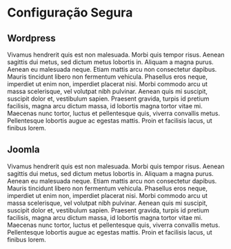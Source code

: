 # Configuração Segura

## Wordpress
Vivamus hendrerit quis est non malesuada. Morbi quis tempor risus. Aenean sagittis dui metus, sed dictum metus lobortis in. Aliquam a magna purus. Aenean eu malesuada neque. Etiam mattis arcu non consectetur dapibus. Mauris tincidunt libero non fermentum vehicula. Phasellus eros neque, imperdiet ut enim non, imperdiet placerat nisi. Morbi commodo arcu ut massa scelerisque, vel volutpat nibh pulvinar. Aenean quis mi suscipit, suscipit dolor et, vestibulum sapien. Praesent gravida, turpis id pretium facilisis, magna arcu dictum massa, id lobortis magna tortor vitae mi. Maecenas nunc tortor, luctus et pellentesque quis, viverra convallis metus. Pellentesque lobortis augue ac egestas mattis. Proin et facilisis lacus, ut finibus lorem.

## Joomla
Vivamus hendrerit quis est non malesuada. Morbi quis tempor risus. Aenean sagittis dui metus, sed dictum metus lobortis in. Aliquam a magna purus. Aenean eu malesuada neque. Etiam mattis arcu non consectetur dapibus. Mauris tincidunt libero non fermentum vehicula. Phasellus eros neque, imperdiet ut enim non, imperdiet placerat nisi. Morbi commodo arcu ut massa scelerisque, vel volutpat nibh pulvinar. Aenean quis mi suscipit, suscipit dolor et, vestibulum sapien. Praesent gravida, turpis id pretium facilisis, magna arcu dictum massa, id lobortis magna tortor vitae mi. Maecenas nunc tortor, luctus et pellentesque quis, viverra convallis metus. Pellentesque lobortis augue ac egestas mattis. Proin et facilisis lacus, ut finibus lorem.
